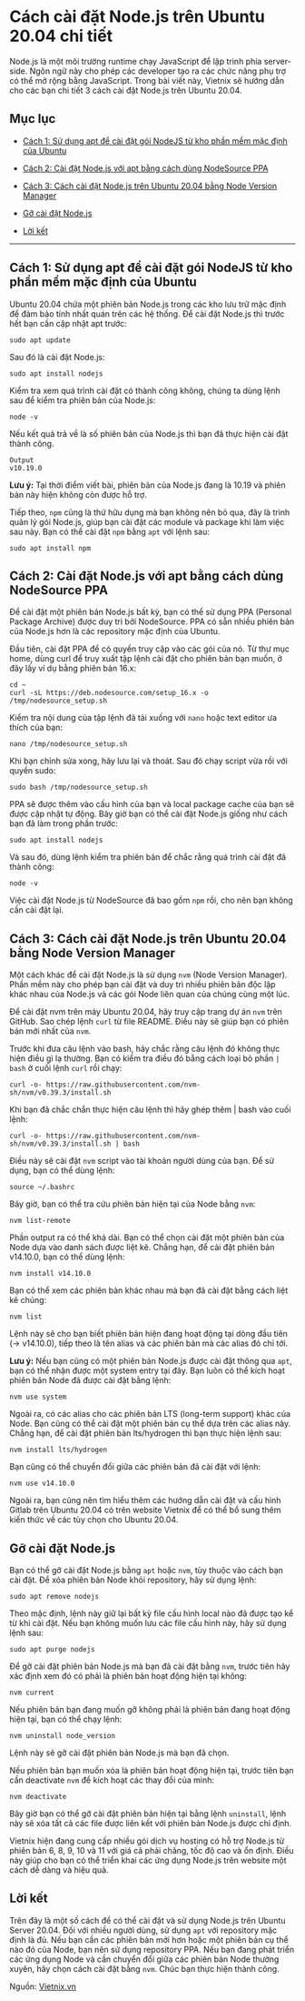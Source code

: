 # Cách cài đặt Node.js trên Ubuntu 20.04 chi tiết

Node.js là một môi trường runtime chạy JavaScript để lập trình phía server-side. Ngôn ngữ này cho phép các developer tạo ra các chức năng phụ trợ có thể mở rộng bằng JavaScript. Trong bài viết này, Vietnix sẽ hướng dẫn cho các bạn chi tiết 3 cách cài đặt Node.js trên Ubuntu 20.04.

## Mục lục

- [Cách 1: Sử dụng apt để cài đặt gói NodeJS từ kho phần mềm mặc định của Ubuntu](#1)

- [Cách 2: Cài đặt Node.js với apt bằng cách dùng NodeSource PPA](#2)

- [Cách 3: Cách cài đặt Node.js trên Ubuntu 20.04 bằng Node Version Manager](#3)

- [Gỡ cài đặt Node.js](#4)

- [Lời kết](#5)

-------

<a name="1"></a>
## Cách 1: Sử dụng apt để cài đặt gói NodeJS từ kho phần mềm mặc định của Ubuntu

Ubuntu 20.04 chứa một phiên bản Node.js trong các kho lưu trữ mặc định để đảm bảo tính nhất quán trên các hệ thống. Để cài đặt Node.js thì trước hết bạn cần cập nhật apt trước:

    sudo apt update

Sau đó là cài đặt Node.js:

    sudo apt install nodejs

Kiểm tra xem quá trình cài đặt có thành công không, chúng ta dùng lệnh sau để kiểm tra phiên bản của Node.js:

    node -v

Nếu kết quả trả về là số phiên bản của Node.js thì bạn đã thực hiện cài đặt thành công.

```
Output
v10.19.0
```

**Lưu ý:** Tại thời điểm viết bài, phiên bản của Node.js đang là 10.19 và phiên bản này hiện không còn được hỗ trợ.

Tiếp theo, `npm` cũng là thứ hữu dụng mà bạn không nên bỏ qua, đây là trình quản lý gói Node.js, giúp bạn cài đặt các module và package khi làm việc sau này. Bạn có thể cài đặt `npm` bằng `apt` với lệnh sau:

    sudo apt install npm

<a name="2"></a>
## Cách 2: Cài đặt Node.js với apt bằng cách dùng NodeSource PPA

Để cài đặt một phiên bản Node.js bất kỳ, bạn có thể sử dụng PPA (Personal Package Archive) được duy trì bởi NodeSource. PPA có sẵn nhiều phiên bản của Node.js hơn là các repository mặc định của Ubuntu.

Đầu tiên, cài đặt PPA để có quyền truy cập vào các gói của nó. Từ thư mục home, dùng curl để truy xuất tập lệnh cài đặt cho phiên bản bạn muốn, ở đây lấy ví dụ bằng phiên bản 16.x:

```
cd ~
curl -sL https://deb.nodesource.com/setup_16.x -o /tmp/nodesource_setup.sh
```

Kiểm tra nội dung của tập lệnh đã tải xuống với `nano` hoặc text editor ưa thích của bạn:

    nano /tmp/nodesource_setup.sh

Khi bạn chỉnh sửa xong, hãy lưu lại và thoát. Sau đó chạy script vừa rồi với quyền sudo:

    sudo bash /tmp/nodesource_setup.sh

PPA sẽ được thêm vào cấu hình của bạn và local package cache của bạn sẽ được cập nhật tự động. Bây giờ bạn có thể cài đặt Node.js giống như cách bạn đã làm trong phần trước:

    sudo apt install nodejs

Và sau đó, dùng lệnh kiểm tra phiên bản để chắc rằng quá trình cài đặt đã thành công:

    node -v

Việc cài đặt Node.js từ NodeSource đã bao gồm `npm` rồi, cho nên bạn không cần cài đặt lại.

<a name="3"></a>
## Cách 3: Cách cài đặt Node.js trên Ubuntu 20.04 bằng Node Version Manager

Một cách khác để cài đặt Node.js là sử dụng `nvm` (Node Version Manager). Phần mềm này cho phép bạn cài đặt và duy trì nhiều phiên bản độc lập khác nhau của Node.js và các gói Node liên quan của chúng cùng một lúc.

Để cài đặt nvm trên máy Ubuntu 20.04, hãy truy cập trang dự án `nvm` trên GitHub. Sao chép lệnh `curl` từ file README. Điều này sẽ giúp bạn có phiên bản mới nhất của `nvm`.

Trước khi đưa câu lệnh vào bash, hãy chắc rằng câu lệnh đó không thực hiện điều gì lạ thường. Bạn có kiểm tra điều đó bằng cách loại bỏ phần `| bash` ở cuối lệnh `curl` rồi chạy:

    curl -o- https://raw.githubusercontent.com/nvm-sh/nvm/v0.39.3/install.sh

Khi bạn đã chắc chắn thực hiện câu lệnh thì hãy ghép thêm | bash vào cuối lệnh:

    curl -o- https://raw.githubusercontent.com/nvm-sh/nvm/v0.39.3/install.sh | bash

Điều này sẽ cài đặt `nvm` script vào tài khoản người dùng của bạn. Để sử dụng, bạn có thể dùng lệnh:

    source ~/.bashrc

Bây giờ, bạn có thể tra cứu phiên bản hiện tại của Node bằng `nvm`:

    nvm list-remote

Phần output ra có thể khá dài. Bạn có thể chọn cài đặt một phiên bản của Node dựa vào danh sách được liệt kê. Chẳng hạn, để cài đặt phiên bản v14.10.0, bạn có thể dùng lệnh:

    nvm install v14.10.0

Bạn có thể xem các phiên bản khác nhau mà bạn đã cài đặt bằng cách liệt kê chúng:

    nvm list

Lệnh này sẽ cho bạn biết phiên bản hiện đang hoạt động tại dòng đầu tiên (-> v14.10.0), tiếp theo là tên alias và các phiên bản mà các alias đó chỉ tới.

**Lưu ý:** Nếu bạn cũng có một phiên bản Node.js được cài đặt thông qua `apt`, bạn có thể nhận được một system entry tại đây. Bạn luôn có thể kích hoạt phiên bản Node đã được cài đặt bằng lệnh:

    nvm use system

Ngoài ra, có các alias cho các phiên bản LTS (long-term support) khác của Node. Bạn cũng có thể cài đặt một phiên bản cụ thể dựa trên các alias này. Chẳng hạn, để cài đặt phiên bản lts/hydrogen thì bạn thực hiện lệnh sau:

    nvm install lts/hydrogen

Bạn cũng có thể chuyển đổi giữa các phiên bản đã cài đặt với lệnh:

    nvm use v14.10.0

Ngoài ra, bạn cũng nên tìm hiểu thêm các hướng dẫn cài đặt và cấu hình Gitlab trên Ubuntu 20.04 có trên website Vietnix để có thể bổ sung thêm kiến thức về các tùy chọn cho Ubuntu 20.04.

<a name="4"></a>
## Gỡ cài đặt Node.js

Bạn có thể gỡ cài đặt Node.js bằng `apt` hoặc `nvm`, tùy thuộc vào cách bạn cài đặt. Để xóa phiên bản Node khỏi repository, hãy sử dụng lệnh:

    sudo apt remove nodejs

Theo mặc định, lệnh này giữ lại bất kỳ file cấu hình local nào đã được tạo kể từ khi cài đặt. Nếu bạn không muốn lưu các file cấu hình này, hãy sử dụng lệnh sau:

    sudo apt purge nodejs

Để gỡ cài đặt phiên bản Node.js mà bạn đã cài đặt bằng `nvm`, trước tiên hãy xác định xem đó có phải là phiên bản hoạt động hiện tại không:

    nvm current

Nếu phiên bản bạn đang muốn gỡ không phải là phiên bản đang hoạt động hiện tại, bạn có thể chạy lệnh:

    nvm uninstall node_version

Lệnh này sẽ gỡ cài đặt phiên bản Node.js mà bạn đã chọn.

Nếu phiên bản bạn muốn xóa là phiên bản hoạt động hiện tại, trước tiên bạn cần deactivate `nvm` để kích hoạt các thay đổi của mình:

    nvm deactivate

Bây giờ bạn có thể gỡ cài đặt phiên bản hiện tại bằng lệnh `uninstall`, lệnh này sẽ xóa tất cả các file được liên kết với phiên bản Node.js được chỉ định.

Vietnix hiện đang cung cấp nhiều gói dịch vụ hosting có hỗ trợ Node.js từ phiên bản 6, 8, 9, 10 và 11 với giá cả phải chăng, tốc độ cao và ổn định. Điều này giúp cho bạn có thể triển khai các ứng dụng Node.js trên website một cách dễ dàng và hiệu quả.

<a name="5"></a>
## Lời kết

Trên đây là một số cách để có thể cài đặt và sử dụng Node.js trên Ubuntu Server 20.04. Đối với nhiều người dùng, sử dụng `apt` với repository mặc định là đủ. Nếu bạn cần các phiên bản mới hơn hoặc một phiên bản cụ thể nào đó của Node, bạn nên sử dụng repository PPA. Nếu bạn đang phát triển các ứng dụng Node và cần chuyển đổi giữa các phiên bản Node thường xuyên, hãy chọn cách cài đặt bằng `nvm`. Chúc bạn thực hiện thành công.

Nguồn: [Vietnix.vn](https://vietnix.vn/cach-cai-dat-node-js-tren-ubuntu-20-04/)